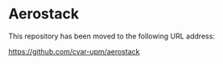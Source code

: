 # Aerostack

This repository has been moved to the following URL address:

https://github.com/cvar-upm/aerostack
